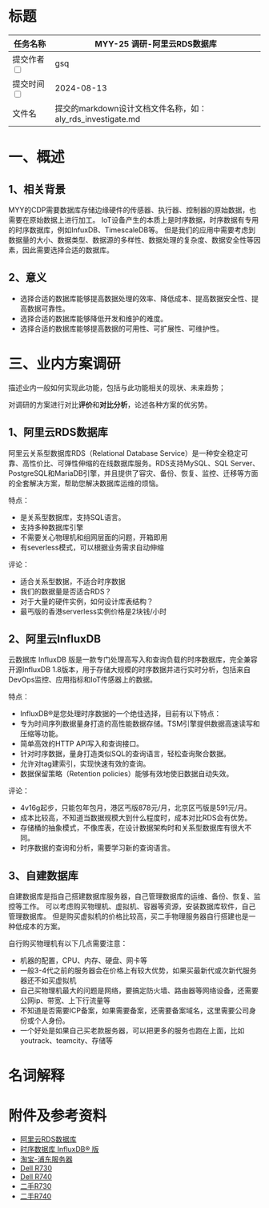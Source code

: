 # 标题

| 任务名称                                                   | MYY-25 调研-阿里云RDS数据库                              | 
|--------------------------------------------------------|--------------------------------------------------|
| 提交作者<input type="checkbox" class="rowselector hidden"> | gsq                                              | 
| 提交时间<input type="checkbox" class="rowselector hidden"> | 2024-08-13                                       | 
| 文件名                                                    | 提交的markdown设计文档文件名称，如：aly_rds_investigate.md<br> | 

# 一、概述

## 1、相关背景

MYY的CDP需要数据库存储边缘硬件的传感器、执行器、控制器的原始数据，也需要在原始数据上进行加工。
IoT设备产生的本质上是时序数据，时序数据有专用的时序数据库，例如InfuxDB、TimescaleDB等。
但是我们的应用中需要考虑到数据量的大小、数据类型、数据源的多样性、数据处理的复杂度、数据安全性等因素，因此需要选择合适的数据库。

## 2、意义

- 选择合适的数据库能够提高数据处理的效率、降低成本、提高数据安全性、提高数据可靠性。
- 选择合适的数据库能够降低开发和维护的难度。
- 选择合适的数据库能够提高数据的可用性、可扩展性、可维护性。

# 三、业内方案调研

描述业内一般如何实现此功能，包括与此功能相关的现状、未来趋势；

对调研的方案进行对比**评价**和**对比分析**，论述各种方案的优劣势。

## 1、阿里云RDS数据库

阿里云关系型数据库RDS（Relational Database Service）是一种安全稳定可靠、高性价比、可弹性伸缩的在线数据库服务。RDS支持MySQL、SQL
Server、PostgreSQL和MariaDB引擎，并且提供了容灾、备份、恢复、监控、迁移等方面的全套解决方案，帮助您解决数据库运维的烦恼。

特点：

- 是关系型数据库，支持SQL语言。
- 支持多种数据库引擎
- 不需要关心物理机和组网层面的问题，开箱即用
- 有severless模式，可以根据业务需求自动伸缩

评论：

- 适合关系型数据，不适合时序数据
- 我们的数据量是否适合RDS？
- 对于大量的硬件实例，如何设计库表结构？
- 最丐版的香港serverless实例价格是2块钱/小时

## 2、阿里云InfluxDB

云数据库 InfluxDB 版是一款专门处理高写入和查询负载的时序数据库，完全兼容开源InfluxDB
1.8版本，用于存储大规模的时序数据并进行实时分析，包括来自DevOps监控、应用指标和IoT传感器上的数据。

特点：
- InfluxDB®是您处理时序数据的一个绝佳选择，目前有以下特点：
- 专为时间序列数据量身打造的高性能数据存储。TSM引擎提供数据高速读写和压缩等功能。
- 简单高效的HTTP API写入和查询接口。
- 针对时序数据，量身打造类似SQL的查询语言，轻松查询聚合数据。
- 允许对tag建索引，实现快速有效的查询。
- 数据保留策略（Retention policies）能够有效地使旧数据自动失效。

评论：
- 4v16g起步，只能包年包月，港区丐版878元/月，北京区丐版是591元/月。
- 成本比较高，不知道当数据规模大到什么程度时，成本对比RDS会有优势。
- 存储桶的抽象模式，不像库表，在设计数据架构时和关系型数据库有很大不同。
- 时序数据的查询和分析，需要学习新的查询语言。


## 3、自建数据库

自建数据库是指自己搭建数据库服务器，自己管理数据库的运维、备份、恢复、监控等工作。
可以考虑购买物理机、虚拟机、容器等资源，安装数据库软件，自己管理数据库。
但是购买虚拟机的价格比较高，买二手物理服务器自行搭建也是一种低成本的方案。

自行购买物理机有以下几点需要注意：
- 机器的配置，CPU、内存、硬盘、网卡等
- 一般3-4代之前的服务器会在价格上有较大优势，如果买最新代或次新代服务器还不如买虚拟机
- 自己买物理机最大的问题是网络，要搞定防火墙、路由器等网络设备，还需要公网ip、带宽、上下行流量等
- 不知道是否需要ICP备案，如果需要备案，还需要备案域名，这里需要公司身份或个人身份。
- 一个好处是如果自己买老款服务器，可以把更多的服务也跑在上面，比如youtrack、teamcity、存储等

# 名词解释

# 附件及参考资料
- [阿里云RDS数据库](https://help.aliyun.com/zh/rds/product-overview/what-is-apsaradb-rds?spm=5176.yaochi_portal_overview.0.0.42034d7ey0BXr2)
- [时序数据库 InfluxDB® 版](https://help.aliyun.com/document_detail/113093.html?spm=a2c4g.440789.0.i0)
- [淘宝-浦东服务器](https://shop33284911.taobao.com/)
- [Dell R730](https://www.dell.com/support/home/zh-cn/product-support/product/poweredge-r730/overview)
- [Dell R740](https://www.dell.com/support/home/zh-cn/product-support/product/poweredge-r740/overview)
- [二手R730](https://item.taobao.com/item.htm?spm=a1z10.1-c-s.w4004-22887490630.2.60322f69bEbGxt&id=561411204824&pisk=fj7eypTPPUX17d2Icp8y__CsbU8pJEebUa9WZ_fkOpvHda6PZQAJZYvoxFYMQsVpduEdUGWlBH9hz_3yZ_X89LNLf6CpyU2bhazf96EnIefl8p4iI1dJt0Y--Y8wyU2bUWS-3BLRhPqyxQ-g_QOS-XXkKCcMBQJotTvHjAAJwUvkrFWsPPu9mSf2Ig-LE8fn6mpir4b3yHJ2q0grzKRHYafvQCO17B-enhwBnWbVi6bvaaFm4L5lx9OOUrywoiBNznYzzVLCgGXebMyr7hIGMaxNX-oAM_fAqh7rKW6cIgWk6Ger4KSlOiQ6fbmMxiBCmh7_LVpcj15WbGF-ALsvZg-seCvm8aIEE0-H6CJb_5SdL6RX8-Jz90nJjKRwhWpK20KHhCJb_5o-2hA6_KNpp)
- [二手R740](https://item.taobao.com/item.htm?spm=a1z10.5-c-s.w4002-22887490653.21.816a1472TnTzuu&id=741950888850&pisk=fPqndEgI5fObpFRnhNmCyk3veR7ORBiSh7K-w0hP7flsweCSvzAui-ApJ2ULSYP81T6Iv8luZ5h_v9GRdQVuEJ0ELYkrQckre3RE88JoU5nEPyh-9bmuFSXOMiIYdJiSYsCADdBjaAmXLpuywVoZnO0UqAsYdJGSi8NNMiLlgVV2rYPr8VlZ3fkyYYPrbckK_HkyY0lNIYTzAeBsbBZRtqlDtSGTuQSbZjyETJeLbdgeRJci40qZKRm3Laty4lDn-up6FELt4yyLsqUhiHm4LrNS3WRFZbZgQkz4_GKnqRz4qcrN_dhUlRqovkWRYmzbsu0qmaBI884gNDENUel4JW38AVANKbZLtu0Q0sKsTPq_qDUOtnhSzglH7Eokz3MNel8WP2ksIjK0VTdK-4G1jOXMld0ECv6AIOYWp2ksIjBGIET-8AMCH)
